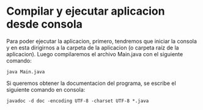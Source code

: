 # Compilar y ejecutar aplicacion desde consola

Para poder ejecutar la aplicacion, primero, tendremos que iniciar la consola y en esta dirigirnos a la carpeta de la aplicacion (o carpeta raíz de la aplicacion). Luego compilaremos el archivo Main.java con el siguiente comando:
````
java Main.java
````

Si queremos obtener la documentacion del programa, se escribe el siguiente comando en consola:
````
javadoc -d doc -encoding UTF-8 -charset UTF-8 *.java
````

